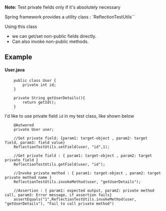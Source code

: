 **Note:** Test private fields only if it's absolutely necessary

Spring framework provides a utility class : `ReflectionTestUtils``

Using this class
- we can get/set non-public fields directly.
- Can also invoke non-public methods.


## Example

#### User.java
        public class User {
            private int id;
        }

        private String getUserDetails(){
            return getId();
        }

I'd like to use private field `id` in my test class, like shown below

        @Autwored
        private User user;

        //Set private field: {param1: target-object , param2: target field, param3: field value}
        ReflectionTestUtils.setField(user, "id",1);
        
        //Get private field : { param1: target-object , param2: target private field }
        ReflectionTestUtils.getField(user, "id");

        //Invoke private method : { param1: target-object , param2: target private method name }
        ReflectionTestUtils.invokeMethod(user, "getUserDetails");

        //Assertion : { param1: expected output, param2: private method call, param3: Error message, if assertion fails}
        assertEquals("1",ReflectionTestUtils.invokeMethod(user, "getUserDetails"), "Fail to call private method")
